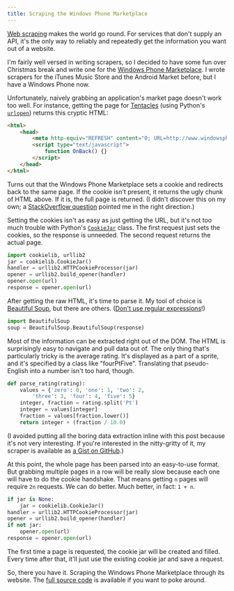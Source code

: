 ```yaml
---
title: Scraping the Windows Phone Marketplace
---
```


[Web scraping][1] makes the world go round. For services that don't
supply an API, it's the only way to reliably and repeatedly get the
information you want out of a website.

I'm fairly well versed in writing scrapers, so I decided to have
some fun over Christmas break and write one for the [Windows Phone
Marketplace][2]. I wrote scrapers for the iTunes Music Store and
the Android Market before, but I have a Windows Phone now.

Unfortunately, naively grabbing an application's market page doesn't
work too well. For instance, getting the page for [Tentacles][3]
(using Python's [`urlopen`][4]) returns this cryptic HTML:

``` html
<html>
    <head>
        <meta http-equiv="REFRESH" content="0; URL=http://www.windowsphone.com/en-US/apps/6651b8fe-0da1-e011-986b-78e7d1fa76f8" />
        <script type="text/javascript">
            function OnBack() {}
        </script>
    </head>
</html>
```

Turns out that the Windows Phone Marketplace sets a cookie and
redirects back to the same page. If the cookie isn't present, it
returns the ugly chunk of HTML above. If it is, the full page is
returned. (I didn't discover this on my own; a [StackOverflow
question][5] pointed me in the right direction.)

Setting the cookies isn't as easy as just getting the URL, but it's
not too much trouble with Python's [`CookieJar`][6] class. The first
request just sets the cookies, so the response is unneeded. The
second request returns the actual page.

``` python
import cookielib, urllib2
jar = cookielib.CookieJar()
handler = urllib2.HTTPCookieProcessor(jar)
opener = urllib2.build_opener(handler)
opener.open(url)
response = opener.open(url)
```

After getting the raw HTML, it's time to parse it. My tool of choice
is [Beautiful Soup][7], but there are others. ([Don't use regular
expressions][8]!)

``` python
import BeautifulSoup
soup = BeautifulSoup.BeautifulSoup(response)
```

Most of the information can be extracted right out of the DOM. The
HTML is surprisingly easy to navigate and pull data out of. The
only thing that's particularly tricky is the average rating. It's
displayed as a part of a sprite, and it's specified by a class like
"fourPtFive". Translating that pseudo-English into a number isn't
too hard, though.

``` python
def parse_rating(rating):
    values = {'zero': 0, 'one': 1, 'two': 2,
        'three': 3, 'four': 4, 'five': 5}
    integer, fraction = rating.split('Pt')
    integer = values[integer]
    fraction = values[fraction.lower()]
    return integer + (fraction / 10.0)
```

(I avoided putting all the boring data extraction inline with this
post because it's not very interesting. If you're interested in the
nitty-gritty of it, my scraper is available as [a Gist on GitHub][9].)

At this point, the whole page has been parsed into an easy-to-use
format. But grabbing multiple pages in a row will be really slow
because each one will have to do the cookie handshake. That means
getting `n` pages will require `2n` requests. We can do better.
Much better, in fact: `1 + n`.

``` python
if jar is None:
    jar = cookielib.CookieJar()
handler = urllib2.HTTPCookieProcessor(jar)
opener = urllib2.build_opener(handler)
if not jar:
    opener.open(url)
response = opener.open(url)
```

The first time a page is requested, the cookie jar will be created
and filled. Every time after that, it'll just use the existing
cookie jar and save a request.

So, there you have it. Scraping the Windows Phone Marketplace through
its website. The [full source code][9] is available if you want to
poke around.

[1]: http://en.wikipedia.org/wiki/Web_scraping
[2]: http://www.windowsphone.com/en-us/store
[3]: http://www.windowsphone.com/en-us/store/app/tentacles/6651b8fe-0da1-e011-986b-78e7d1fa76f8
[4]: http://docs.python.org/2/library/urllib2.html#urllib2.urlopen
[5]: http://stackoverflow.com/questions/8046907/how-come-i-cant-download-this-webpage-in-python
[6]: http://docs.python.org/2/library/cookielib.html#cookielib.CookieJar
[7]: http://www.crummy.com/software/BeautifulSoup/
[8]: http://stackoverflow.com/questions/1732348/regex-match-open-tags-except-xhtml-self-contained-tags/1732454#1732454
[9]: https://gist.github.com/tfausak/1518335
